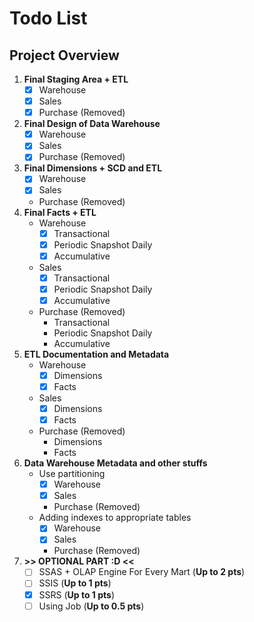 # Todo List

## Project Overview

1. **Final Staging Area + ETL**
   - [x] Warehouse
   - [x] Sales
   - [x] Purchase (Removed)
2. **Final Design of Data Warehouse**
   - [x] Warehouse
   - [x] Sales
   - [x] Purchase (Removed)
3. **Final Dimensions + SCD and ETL**
   - [x] Warehouse
   - [x] Sales
   - Purchase (Removed)
4. **Final Facts + ETL**
   - Warehouse
     - [x] Transactional
     - [x] Periodic Snapshot Daily
     - [x] Accumulative
   - Sales
     - [x] Transactional
     - [x] Periodic Snapshot Daily
     - [x] Accumulative
   - Purchase (Removed)
     - Transactional
     - Periodic Snapshot Daily
     - Accumulative
5. **ETL Documentation and Metadata**
   - Warehouse
     - [x] Dimensions
     - [x] Facts
   - Sales
     - [x] Dimensions
     - [x] Facts
   - Purchase (Removed)
     - Dimensions
     - Facts
6. **Data Warehouse Metadata and other stuffs**
   - Use partitioning
     - [x] Warehouse
     - [x] Sales
     - Purchase (Removed)
   - Adding indexes to appropriate tables
     - [x] Warehouse
     - [x] Sales
     - Purchase (Removed)
7. **>> OPTIONAL PART :D <<**
   - [ ] SSAS + OLAP Engine For Every Mart (**Up to 2 pts**)
   - [ ] SSIS (**Up to 1 pts**)
   - [x] SSRS (**Up to 1 pts**)
   - [ ] Using Job (**Up to 0.5 pts**)

